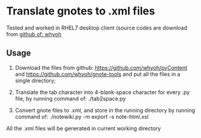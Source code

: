 Translate gnotes to .xml files
=========
Tested and worked in RHEL7 desktop client (source codes are download from [github of: whyoh](https://github.com/whyoh)

Usage
---------
1. Download the files from github:
https://github.com/whyoh/pyContent
and
https://github.com/whyoh/gnote-tools
and put all the files in a single directory;

2. Translate the tab character into 4-blank-space character for every .py file, by running command of:
./tab2space.py

3. Convert gnote files to .xml, and store in the running directory by running command of:
./notewiki.py -m export -s note-html.xsl

All the .xml files will be generated in current working directory

